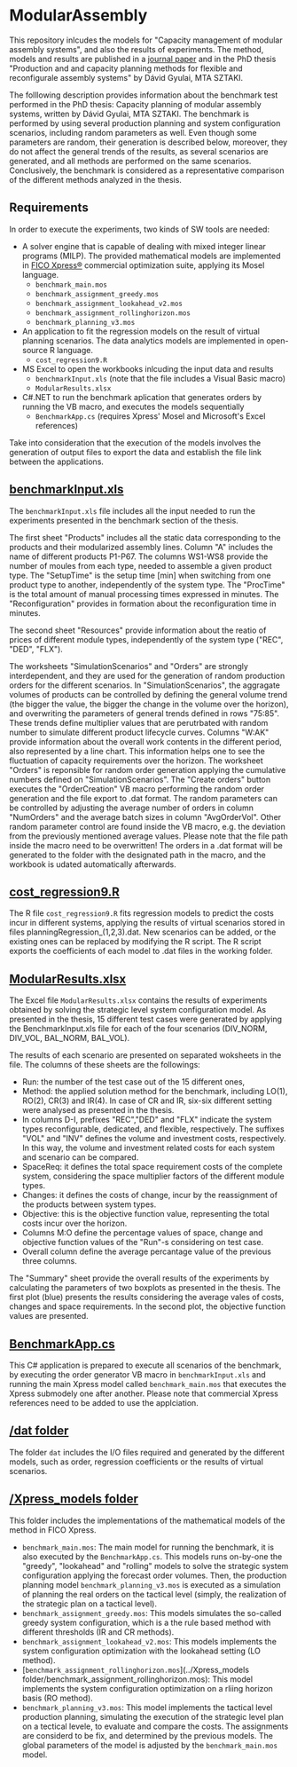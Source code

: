 # ModularAssembly
This repository inlcudes the models for "Capacity management of modular assembly systems", and also the results of experiments. The method, models and results are published in a [journal paper](https://www.sciencedirect.com/science/article/pii/S0278612517300213) and in the PhD thesis "Production and and capacity planning methods for flexible and reconfigurale assembly systems" by Dávid Gyulai, MTA SZTAKI.

The folllowing description provides information about the benchmark test performed in the PhD thesis: Capacity planning of modular assembly systems, written by Dávid Gyulai, MTA SZTAKI. The benchmark is performed by using several production planning and system configuration scenarios, including random parameters as well. Even though some parameters are random, their generation is described below, moreover, they do not affect the general trends of the results, as several scenarios are generated, and all methods are performed on the same scenarios. Conclusively, the benchmark is considered as a representative comparison of the different methods analyzed in the thesis.

## Requirements
In order to execute the experiments, two kinds of SW tools are needed:
* A solver engine that is capable of dealing with mixed integer linear programs (MILP). The provided mathematical models are implemented in [FICO Xpress®](http://www.fico.com/en/products/fico-xpress-optimization) commercial optimization suite, applying its Mosel language.
  * `benchmark_main.mos`
  * `benchmark_assignment_greedy.mos` 
  * `benchmark_assignment_lookahead_v2.mos`
  * `benchmark_assignment_rollinghorizon.mos`
  * `benchmark_planning_v3.mos`
* An application to fit the regression models on the result of virtual planning scenarios. The data analytics models are implemented in open-source R language.
  * `cost_regression9.R`
* MS Excel to open the workbooks inlcuding the input data and results
  * `benchmarkInput.xls` (note that the file includes a Visual Basic macro)
  * `ModularResults.xlsx`
* C#.NET to run the benchmark aplication that generates orders by running the VB macro, and executes the models sequentially
  * `BenchmarkApp.cs` (requires Xpress' Mosel and Microsoft's Excel references)

Take into consideration that the execution of the models involves the generation of output files to export the data and establish the file link between the applications.

## [benchmarkInput.xls](benchmarkInput.xls)
The `benchmarkInput.xls` file includes all the input needed to run the experiments presented in the benchmark section of the thesis.

The first sheet "Products" includes all the static data corresponding to the products and their modularized assembly lines. Column "A" includes the name of different products P1-P67. The columns WS1-WS8 provide the number of moules from each type, needed to assemble a given product type. The "SetupTime" is the setup time [min] when switching from one product type to another, independently of the system type. The "ProcTime" is the total amount of manual processing times expressed in minutes. The "Reconfiguration" provides in formation about the reconfiguration time in minutes.

The second sheet "Resources" provide information about the reatio of prices of different module types, independently of the system type ("REC", "DED", "FLX").

The worksheets "SimulationScenarios" and "Orders" are strongly interdependent, and they are used for the generation of random production orders for the different scenarios. In "SimulationScenarios", the aggragate volumes of products can be controlled by defining the general volume trend (the bigger the value, the bigger the change in the volume over the horizon), and overwriting the parameters of general trends defined in rows "75:85". These trends define multiplier values that are perutrbated with random number to simulate different product lifecycle curves. Columns "W:AK" provide information about the overall work contents in the different period, also represented by a line chart. This information helps one to see the fluctuation of capacity requirements over the horizon. The worksheet "Orders" is reponsible for random order generation applying the cumulative numbers defined on "SimulationScenarios". The "Create orders" button executes the "OrderCreation" VB macro performing the random order generation and the file export to .dat format. The random parameters can be controlled by adjusting the average number of orders in column "NumOrders" and the average batch sizes in column "AvgOrderVol". Other random parameter control are found inside the VB macro, e.g. the deviation from the previously mentioned average values. Please note that the file path inside the macro need to be overwritten! The orders in a .dat format will be generated to the folder with the designated path in the macro, and the workbook is udated automatically afterwards.

## [cost_regression9.R](cost_regression9.R)
The R file `cost_regression9.R` fits regression models to predict the costs incur in different systems, applying the results of virtual scenarios stored in files planningRegression_(1,2,3).dat. New scenarios can be added, or the existing ones can be replaced by modifying the R script. The R script exports the coefficients of each model to .dat files in the working folder.

## [ModularResults.xlsx](ModularResults.xlsx)
The Excel file `ModularResults.xlsx` contains the results of experiments obtained by solving the strategic level system configuration model. As presented in the thesis, 15 different test cases were generated by applying the BenchmarkInput.xls file for each of the four scenarios (DIV_NORM, DIV_VOL, BAL_NORM, BAL_VOL). 

The results of each scenario are presented on separated woksheets in the file. The columns of these sheets are the followings:

- Run: the number of the test case out of the 15 different ones,
- Method: the applied solution method for the benchmark, including LO(1), RO(2), CR(3) and IR(4). In case of CR and IR, six-six different setting were analysed as presented in the thesis.
- In columns D-I, prefixes "REC","DED" and "FLX" indicate the system types reconfigurable, dedicated, and flexible, respectively. The suffixes "VOL" and "INV" defines the volume and investment costs, respectively. In this way, the volume and investment related costs for each system and scenario can be compared.
- SpaceReq: it defines the total space requirement costs of the complete system, considering the space multiplier factors of the different module types.
- Changes: it defines the costs of change, incur by the reassignment of the products between system types.
- Objective: this is the objective function value, representing the total costs incur over the horizon.
- Columns M:O define the percentage values of space, change and objective function values of the "Run"-s considering on test case.
- Overall column define the average percantage value of the previous three columns.

The "Summary" sheet provide the overall results of the experiments by calculating the parameters of two boxplots as presented in the thesis. The first plot (blue) presents the results considering the average vales of costs, changes and space requirements. In the second plot, the objective function values are presented.


##  [BenchmarkApp.cs](/BenchmarkApp.cs)
This C# application is prepared to execute all scenarios of the benchmark, by executing the order generator VB macro in `benchmarkInput.xls` and running the main Xpress model called `benchmark_main.mos` that executes the Xpress submodely one after another. Please note that commercial Xpress references need to be added to use the applciation.

## [/dat folder](/dat)
The folder `dat` includes the I/O files required and generated by the different models, such as order, regression coefficients or the results of virtual scenarios.

## [/Xpress_models folder](/Xpress_models)
This folder includes the implementations of the mathematical models of the method in FICO Xpress.
 * `benchmark_main.mos`: The main model for running the benchmark, it is also executed by the `BenchmarkApp.cs`. This models runs on-by-one the "greedy", "lookahead" and "rolling" models to solve the strategic system configuration applying the forecast order volumes. Then, the production planning model `benchmark_planning_v3.mos` is executed as a simulation of planning the real orders on the tactical level (simply, the realization of the strategic plan on a tactical level).
 * `benchmark_assignment_greedy.mos`: This models simulates the so-called greedy system configuration, which is a the rule based method with different thresholds (IR and CR methods).
 * `benchmark_assignment_lookahead_v2.mos`: This models implements the system configuration optimization with the lookahead setting (LO method).
 * [`benchmark_assignment_rollinghorizon.mos`](../Xpress_models folder/benchmark_assignment_rollinghorizon.mos): This model implements the system configuration optimization on a rliing horizon basis (RO method).
 * `benchmark_planning_v3.mos`: This model implements the tactical level production planning, simulating the execution of the strategic level plan on a tectical levele, to evaluate and compare the costs. The assignments are considerd to be fix, and determined by the previous models. The global parameters of the model is adjusted by the `benchmark_main.mos` model.

